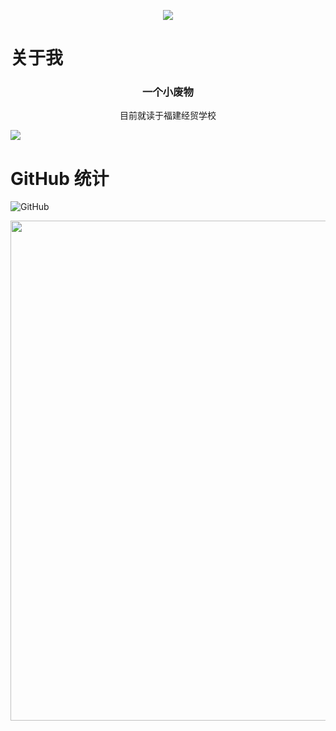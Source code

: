 <p align="center">
<img src="https://capsule-render.vercel.app/api?type=waving&color=timeGradient&height=300&&section=header&text={Hello World}&fontSize=90&fontAlign=50&fontAlignY=30&desc={Awesome Ajie}&descAlign=50&descSize=30&descAlignY=60&animation=twinkling" />
</p>

# 关于我
<div align="center">

### 一个小废物

目前就读于福建经贸学校

</div

<div style="display: flex;">
    <img src="https://github-readme-stats.vercel.app/api/top-langs/?username=ajdgg&layout=compact&theme=buefy" />
</div>

# GitHub 统计
![GitHub](https://github-readme-stats.vercel.app/api?username=ajdgg&show_icons=true&locale=cn)

<img width="800" src="https://github-readme-activity-graph.vercel.app/graph?username=ajdgg&theme=github-compact&hide_border=true&area=true" />